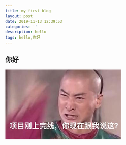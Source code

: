 ```yaml
---
title: my first blog
layout: post
date: 2019-11-13 12:39:53 
categories: ''
description: hello
tags: hello,你好
---
```

## 你好


![](/images/posts/codeless/img1.png)

